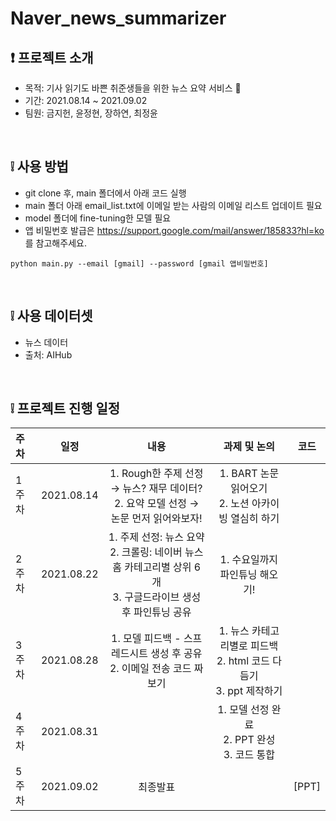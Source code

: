 # Naver_news_summarizer

## ❗ 프로젝트 소개
- 목적: 기사 읽기도 바쁜 취준생들을 위한 뉴스 요약 서비스 📰
- 기간: 2021.08.14 ~ 2021.09.02
- 팀원: 금지헌, 윤정현, 장하연, 최정윤 <br>
<br>

## ❕ 사용 방법
- git clone 후, main 폴더에서 아래 코드 실행
- main 폴더 아래 email_list.txt에 이메일 받는 사람의 이메일 리스트 업데이트 필요
- model 폴더에 fine-tuning한 모델 필요
- 앱 비밀번호 발급은 https://support.google.com/mail/answer/185833?hl=ko 를 참고해주세요.
```
python main.py --email [gmail] --password [gmail 앱비밀번호]
```
<br>

## ❕ 사용 데이터셋
- 뉴스 데이터 <br>
- 출처: AIHub
<br>

## ❕ 프로젝트 진행 일정  

|   주차   |   일정   |   내용   |   과제 및 논의   |   코드   |
|:----------------------------|:----------------------------:|:--------------------:|:-------------------:|:-----------------:|
|  1주차  | 2021.08.14 | 1. Rough한 주제 선정 → 뉴스? 재무 데이터? <br> 2. 요약 모델 선정 → 논문 먼저 읽어와보자! | 1. BART 논문 읽어오기 <br> 2. 노션 아카이빙 열심히 하기|
|  2주차  | 2021.08.22 | 1. 주제 선정: 뉴스 요약 <br> 2. 크롤링: 네이버 뉴스 홈 카테고리별 상위 6개 <br> 3. 구글드라이브 생성 후 파인튜닝 공유 |1. 수요일까지 파인튜닝 해오기! |
|  3주차  | 2021.08.28 | 1. 모델 피드백 - 스프레드시트 생성 후 공유 <br> 2. 이메일 전송 코드 짜보기 | 1. 뉴스 카테고리별로 피드백 <br> 2. html 코드 다듬기 <br> 3. ppt 제작하기 | | 
|  4주차  | 2021.08.31 | | 1. 모델 선정 완료 <br> 2. PPT 완성 <br> 3. 코드 통합 | |
|  5주차  | 2021.09.02 | 최종발표 | | [PPT] | 

